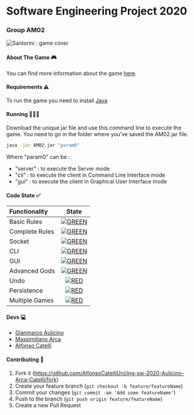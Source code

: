 # Software Engineering Project 2020
### Group AM02
![Santorini : game cover](https://i2.wp.com/www.aleator.it/wp-content/uploads/2018/05/santorini-review-main-2.jpg)

#### About The Game 🎮
You can find more information about the game [here].


#### Requirements ⚠️
To run the game you need to install [Java]


#### Running 🏃🏻‍♂️
Download the unique jar file and use this command line to execute the game.
You need to go in the folder where you've saved the AM02.jar file.

```bash
java -jar AM02.jar "param0"
```

Where "param0" can be :
* "server" : to execute the Server mode
* "cli" : to execute the client in Command Line Interface mode
* "gui" : to execute the client in Graphical User Interface mode


#### Code State ✅
| Functionality | State |
|:-----------------------|:------------------------------------:|
| Basic Rules | [![GREEN](https://placehold.it/15/44bb44/44bb44)](#) |
| Complete Rules | [![GREEN](https://placehold.it/15/44bb44/44bb44)](#) |
| Socket | [![GREEN](https://placehold.it/15/44bb44/44bb44)](#) |
| CLI | [![GREEN](https://placehold.it/15/44bb44/44bb44)](#) |
| GUI | [![GREEN](https://placehold.it/15/44bb44/44bb44)](#) |
| Advanced Gods | [![GREEN](https://placehold.it/15/44bb44/44bb44)](#) |
| Undo | [![RED](https://placehold.it/15/f03c15/f03c15)](#) |
| Persistence | [![RED](https://placehold.it/15/f03c15/f03c15)](#) |
| Multiple Games | [![RED](https://placehold.it/15/f03c15/f03c15)](#) |


#### Devs 💻
* [Gianmarco Aulicino](https://github.com/GianmarcoAulicino)
* [Massimiliano Arca](https://github.com/MassimilianoArca)
* [Alfonso Catelli](https://github.com/AlfonsoCatelliUni)


#### Contributing 🔀

1. Fork it (<https://github.com/AlfonsoCatelliUni/ing-sw-2020-Aulicino-Arca-Catelli/fork>)
2. Create your feature branch (`git checkout -b feature/featureName`)
3. Commit your changes (`git commit -am 'Add some featureName'`)
4. Push to the branch (`git push origin feature/featureName`)
5. Create a new Pull Request


<!--
[![RED](https://placehold.it/15/f03c15/f03c15)](#)
[![YELLOW](https://placehold.it/15/ffdd00/ffdd00)](#)
[![GREEN](https://placehold.it/15/44bb44/44bb44)](#)
-->

[Java]:<https://www.java.com>
[here]: <https://roxley.com/products/santorini>
